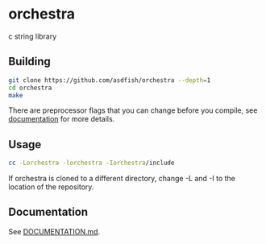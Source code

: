 # orchestra
c string library

## Building
~~~sh
git clone https://github.com/asdfish/orchestra --depth=1
cd orchestra
make
~~~
There are preprocessor flags that you can change before you compile, see [documentation](DOCUMENTATION.md) for more details.

## Usage
~~~sh
cc -Lorchestra -lorchestra -Iorchestra/include
~~~
If orchestra is cloned to a different directory, change -L and -I to the location of the repository.

## Documentation
See [DOCUMENTATION.md](DOCUMENTATION.md).
